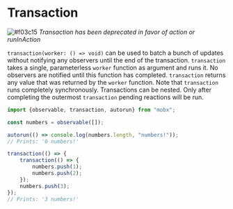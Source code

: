 # Transaction

![#f03c15](https://placehold.it/15/f03c15/000000?text=+) _Transaction has been deprecated in favor of *action* or *runInAction*_

`transaction(worker: () => void)` can be used to batch a bunch of updates without notifying any observers until the end of the transaction.
`transaction` takes a single, parameterless `worker` function as argument and runs it.
No observers are notified until this function has completed.
`transaction` returns any value that was returned by the `worker` function.
Note that `transaction` runs completely synchronously.
Transactions can be nested. Only after completing the outermost `transaction` pending reactions will be run.

```javascript
import {observable, transaction, autorun} from "mobx";

const numbers = observable([]);

autorun(() => console.log(numbers.length, "numbers!"));
// Prints: '0 numbers!'

transaction(() => {
	transaction(() => {
		numbers.push(1);
		numbers.push(2);
	});
	numbers.push(3);
});
// Prints: '3 numbers!'
```
